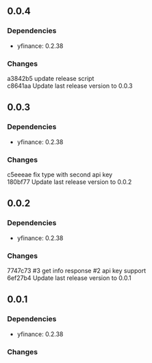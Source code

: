 ## 0.0.4

### Dependencies

- yfinance: 0.2.38

### Changes

a3842b5 update release script  
c8641aa Update last release version to 0.0.3  


## 0.0.3

### Dependencies

- yfinance: 0.2.38

### Changes

c5eeeae fix type with second api key  
180bf77 Update last release version to 0.0.2  


## 0.0.2

### Dependencies

- yfinance: 0.2.38

### Changes

7747c73 #3 get info response #2 api key support  
6ef27b4 Update last release version to 0.0.1  


## 0.0.1

### Dependencies

- yfinance: 0.2.38

### Changes

  


